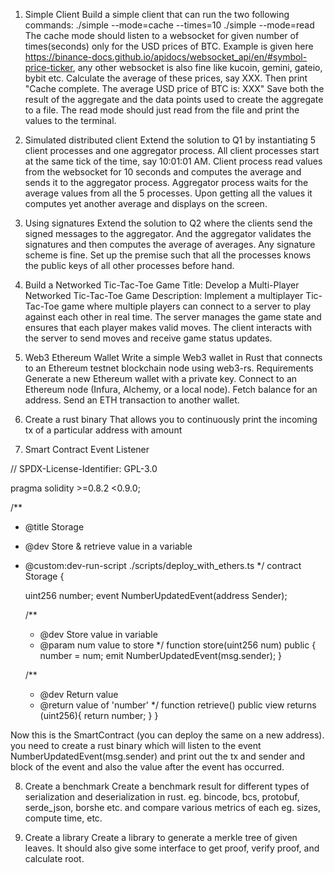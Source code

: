 1. Simple Client
Build a simple client that can run the two following commands:
./simple --mode=cache --times=10
./simple --mode=read
The cache mode should listen to a websocket for given number of times(seconds) only for the USD prices of BTC. 
Example is given here https://binance-docs.github.io/apidocs/websocket_api/en/#symbol-price-ticker, any other websocket is also fine like kucoin, gemini, gateio, bybit etc. Calculate the average of these prices, say XXX. 
Then print "Cache complete. The average USD price of BTC is: XXX" 
Save both the result of the aggregate and the data points used to create the aggregate to a file.
The read mode should just read from the file and print the values to the terminal.

2. Simulated distributed client
Extend the solution to Q1 by instantiating 5 client processes and one aggregator process.
All client processes start at the same tick of the time, say 10:01:01 AM.
Client process read values from the websocket for 10 seconds and computes the average and sends it to the aggregator process.
Aggregator process waits for the average values from all the 5 processes. Upon getting all the values it computes yet another average and displays on the screen.

3. Using signatures
Extend the solution to Q2 where the clients send the signed messages to the aggregator. And the aggregator validates the signatures and then computes the average of averages. 
Any signature scheme is fine. Set up the premise such that all the processes knows the public keys of all other processes before hand.

4. Build a Networked Tic-Tac-Toe Game
Title: Develop a Multi-Player Networked Tic-Tac-Toe Game
Description: Implement a multiplayer Tic-Tac-Toe game where multiple players can connect to a server to play against each other in real time. The server manages the game state and ensures that each player makes valid moves. The client interacts with the server to send moves and receive game status updates.

5. Web3 Ethereum Wallet
Write a simple Web3 wallet in Rust that connects to an Ethereum testnet blockchain node using web3-rs.
Requirements
Generate a new Ethereum wallet with a private key.
Connect to an Ethereum node (Infura, Alchemy, or a local node).
Fetch balance for an address.
Send an ETH transaction to another wallet.

6. Create a rust binary
That allows you to continuously print the incoming tx of a particular address with amount

7. Smart Contract Event Listener

// SPDX-License-Identifier: GPL-3.0

pragma solidity >=0.8.2 <0.9.0;

/**
 * @title Storage
 * @dev Store & retrieve value in a variable
 * @custom:dev-run-script ./scripts/deploy_with_ethers.ts
 */
contract Storage {

    uint256 number;
    event NumberUpdatedEvent(address Sender);

    /**
     * @dev Store value in variable
     * @param num value to store
     */
    function store(uint256 num) public {
        number = num;
        emit NumberUpdatedEvent(msg.sender);
    }

    /**
     * @dev Return value 
     * @return value of 'number'
     */
    function retrieve() public view returns (uint256){
        return number;
    }
}

Now this is the SmartContract (you can deploy the same on a new address).
you need to create a rust binary which will listen to the event NumberUpdatedEvent(msg.sender)
and print out the tx and sender and block of the event and also the value after the event has occurred.


8. Create a benchmark 
Create a benchmark result for different types of serialization and deserialization in rust.
eg. bincode, bcs, protobuf, serde_json, borshe etc.
and compare various metrics of each
eg. sizes, compute time, etc.


9. Create a library
Create a library to generate a merkle tree of given leaves.
It should also give some interface to get proof, verify proof, and calculate root.
